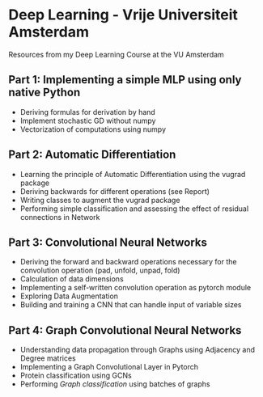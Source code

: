 # Deep Learning - Vrije Universiteit Amsterdam

Resources from my Deep Learning Course at the VU Amsterdam


## Part 1: Implementing a simple MLP using only native Python

* Deriving formulas for derivation by hand 
* Implement stochastic GD without numpy
* Vectorization of computations using numpy



## Part 2: Automatic Differentiation

* Learning the principle of Automatic Differentiation using the vugrad package 
* Deriving backwards for different operations (see Report)
* Writing classes to augment the vugrad package
* Performing simple classification and assessing the effect of residual connections in Network



## Part 3: Convolutional Neural Networks

* Deriving the forward and backward operations necessary for the convolution operation (pad, unfold, unpad, fold)
* Calculation of data dimensions
* Implementing a self-written convolution operation as pytorch module
* Exploring Data Augmentation
* Building and training a CNN that can handle input of variable sizes



## Part 4: Graph Convolutional Neural Networks

* Understanding data propagation through Graphs using Adjacency and Degree matrices
* Implementing a Graph Convolutional Layer in Pytorch
* Protein classification using GCNs
* Performing *Graph classification* using batches of graphs
